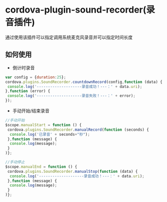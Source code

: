 # cordova-plugin-sound-recorder(录音插件)

通过使用该插件可以指定调用系统麦克风录音并可以指定时间长度

## 如何使用


- 倒计时录音
 ```javascript
 var config = {duration:25};
 cordova.plugins.SoundRecorder.countdownRecord(config,function (data) {
  console.log('--------------------录音成功！---：' + data.uri);
 },function (error) {  
  console.log('--------------------录音失败！---：' + error);
 });
 
 ```

- 手动开始/结束录音
```javascript
//手动开始
$scope.manualStart = function () {  
 cordova.plugins.SoundRecorder.manualRecord(function (seconds) {    
  console.log('已录音' + seconds+"秒");
 },function (message) {    
  console.log(message);  
 }
)};

//手动停止
$scope.manualEnd = function () {  
 cordova.plugins.SoundRecorder.manualStop(function (data) {
  console.log('--------------------录音成功！---：' + data.uri);  
 },function (message) {   
  console.log(message);  
 }
)};
```
